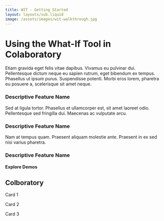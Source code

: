 ```yaml
---
title: WIT - Getting Started
layout: layouts/sub.liquid
image: /assets/images/wit-walkthrough.jpg
---
```

  
# Using the What-If Tool in Colaboratory

Etiam gravida eget felis vitae dapibus. Vivamus eu pulvinar dui. Pellentesque dictum neque eu sapien rutrum, eget bibendum ex tempus. Phasellus ut ipsum purus. Suspendisse potenti. Morbi eros lorem, pharetra eu posuere a, scelerisque sit amet neque. 

### Descriptive Feature Name

Sed at ligula tortor. Phasellus et ullamcorper est, sit amet laoreet odio. Pellentesque sed fringilla dui. Maecenas ac vulputate arcu.

### Descriptive Feature Name

Nam at tempus quam. Praesent aliquam molestie ante. Praesent in ex sed nisi varius pharetra. 

### Descriptive Feature Name


#### Explore Demos

## Colboratory

Card 1

Card 2

Card 3